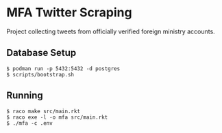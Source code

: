 # MFA Twitter Scraping

Project collecting tweets from officially verified foreign ministry
accounts.

## Database Setup

``` shell
$ podman run -p 5432:5432 -d postgres
$ scripts/bootstrap.sh
```

## Running

``` shell
$ raco make src/main.rkt
$ raco exe -l -o mfa src/main.rkt
$ ./mfa -c .env
```
